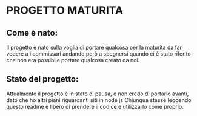 # PROGETTO MATURITA

## Come è nato:
Il progetto è nato sulla voglia di portare qualcosa per la maturita da far vedere a i commissari
andando però a spegnersi quando ci è stato riferito che non era possibile portare qualcosa creato da noi.

## Stato del progetto:
Attualmente il progetto è in stato di pausa, e non credo di portarlo avanti, dato che ho altri piani riguardanti siti in node js
Chiunqua stesse leggendo questo readme è libero di prendere il codice e utilizzarlo come proprio.
